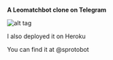 **A Leomatchbot clone on Telegram** 

![alt tag](http://sun9-53.userapi.com/sun9-62/s/v1/if1/38BLJE5aKixySGxVsECWeMBP_MLil5dvDUe0u6QUUT-49KwCUv0ClP0NnEoscihVQYsKzic_.jpg?size=200x282&quality=96&crop=0,0,427,604&ava=1 "")
  
I also deployed it on Heroku 
  
You can find it at @sprotobot
  
